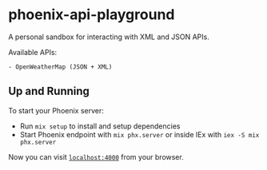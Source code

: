 # phoenix-api-playground

A personal sandbox for interacting with XML and JSON APIs.

Available APIs:

    - OpenWeatherMap (JSON + XML)

## Up and Running

To start your Phoenix server:

- Run `mix setup` to install and setup dependencies
- Start Phoenix endpoint with `mix phx.server` or inside IEx with `iex -S mix phx.server`

Now you can visit [`localhost:4000`](http://localhost:4000) from your browser.

